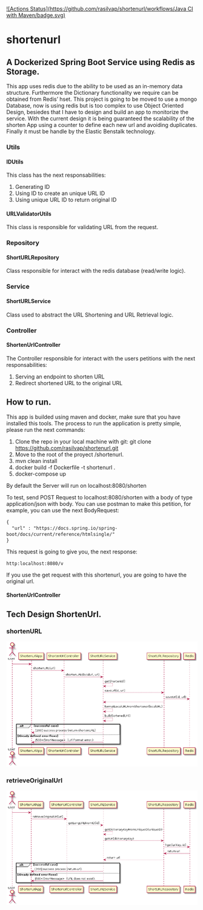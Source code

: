 [![Actions Status](https://github.com/rasilvap/shortenurl/workflows/Java CI with Maven/badge.svg)](https://github.com/rasilvap/shortenurl/actions)

# shortenurl

## A Dockerized Spring Boot Service using Redis as Storage.

This app uses redis  due to the ability to be used as an in-memory data structure. Furthermore the Dictionary functionality we require can be obtained from Redis’ hset. This project is going to be moved to use a mongo Database, now is using redis but is too complex to use Object Oriented Design, besiedes that I have to design and build an app to monitorize the service. With the current design it is being guaranteed the scalability of the shorten App using a counter to define each new url and avoiding duplicates. Finally it must be handle by the Elastic Benstalk technology.
### Utils

#### IDUtils
This class has the next responsabilities:
1. Generating ID
2. Using ID to create an unique URL ID
3. Using unique URL ID to return original ID

#### URLValidatorUtils

This class is responsible for validating URL from the request.

### Repository

#### ShortURLRepository
Class responsible for interact with the redis database (read/write logic).

### Service

#### ShortURLService
Class used to abstract the URL Shortening and URL Retrieval logic.

### Controller

#### ShortenUrlController
The Controller responsible for interact with the users petitions with the next responsabilities:
1. Serving an endpoint to shorten URL
2. Redirect shortened URL to the original URL

## How to run.

This app is builded using maven and docker, make sure that you have installed this tools. The process to run the application is pretty simple, please run the next commands:

1. Clone the repo in your local machine with git: git clone https://github.com/rasilvap/shortenurl.git
2. Move to the root of the proyect /shortenurl.
3. mvn clean install
4. docker build -f Dockerfile -t shortenurl .
5. docker-compose up

By default the Server will run on localhost:8080/shorten

To test, send POST Request to localhost:8080/shorten with a body of type application/json with body. You can use postman to make this petition, for example, you can use the next BodyRequest:

```
{
  "url" : "https://docs.spring.io/spring-boot/docs/current/reference/htmlsingle/"
}
```

This request is going to give you, the next response:

```
http:localhost:8080/v
```

If you use the get request with this shortenurl, you are going to have the original url.


#### ShortenUrlController


## Tech Design ShortenUrl.

### shortenURL
<img src = "src/main/java/com/neueda/shorturl/web/images/shortenURL.png" />


### retrieveOriginalUrl

<img src = "src/main/java/com/neueda/shorturl/web/images/retrieveOriginalURL.png" />



